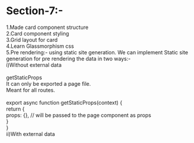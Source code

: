 # Section-7:-
1.Made card component structure<br>
2.Card component styling<br>
3.Grid layout for card<br>
4.Learn Glassmorphism css<br>
5.Pre rendering:- using static site generation. We can implement Static site generation for pre rendering the data in two ways:-<br>
i)Without external data<br>
<br>
getStaticProps<br>
It can only be exported a page file.<br>
Meant for all routes.<br>
<br>
export async function getStaticProps(context) {<br>
  return {<br>
    props: {}, // will be passed to the page component as props<br>
  }<br>
}<br>
ii)With external data<br>
